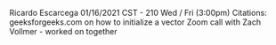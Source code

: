 Ricardo Escarcega 
01/16/2021 
CST - 210 
Wed / Fri (3:00pm)
Citations: geeksforgeeks.com on how to initialize a vector 
Zoom call with Zach Vollmer - worked on together 
